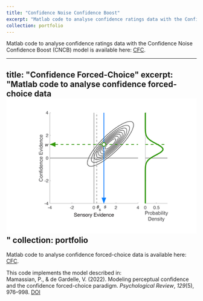 ```yaml
---
title: "Confidence Noise Confidence Boost"
excerpt: "Matlab code to analyse confidence ratings data with the Confidence Noise Confidence Boost (CNCB) model<br/><img src='/images/mamassian_2024_cncb.png'>"
collection: portfolio
---
```


Matlab code to analyse confidence ratings data with the Confidence Noise Confidence Boost (CNCB) model is available here: [CFC](https://github.com/mamassian/cncb).

---
title: "Confidence Forced-Choice"
excerpt: "Matlab code to analyse confidence forced-choice data<br/><img src='/images/mamassian_2022_fig07.png'>"
collection: portfolio
---

Matlab code to analyse confidence forced-choice data is available here: [CFC](https://github.com/mamassian/cfc).

This code implements the model described in: \
Mamassian, P., & de Gardelle, V. (2022). Modeling perceptual confidence and the confidence forced-choice paradigm. _Psychological Review_, _129_(5), 976–998. [DOI](https://doi.org/10.1037/rev0000312)
 
